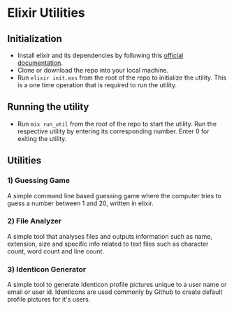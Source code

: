 # Elixir Utilities

## Initialization
- Install elixir and its dependencies by following this [official documentation](https://elixir-lang.org/install.html).
- Clone or download the repo into your local machine.
- Run ```elixir init.exs``` from the root of the repo to initialize the utility. This is a one time operation that is required to run the utility.

## Running the utility
- Run ```mix run_util``` from the root of the repo to start the utility. Run the respective utility by entering its corresponding number. Enter 0 for exiting the utility.

## Utilities

### 1) Guessing Game

A simple command line based guessing game where the computer tries to guess a number between 1 and 20, written in elixir.  


### 2) File Analyzer

A simple tool that analyses files and outputs information such as name, extension, size and specific info related to text files such as character count, word count and line count.

### 3) Identicon Generator

A simple tool to generate Identicon profile pictures unique to a user name or email or user id. Identicons are used commonly by Github to create default profile pictures for it's users.


